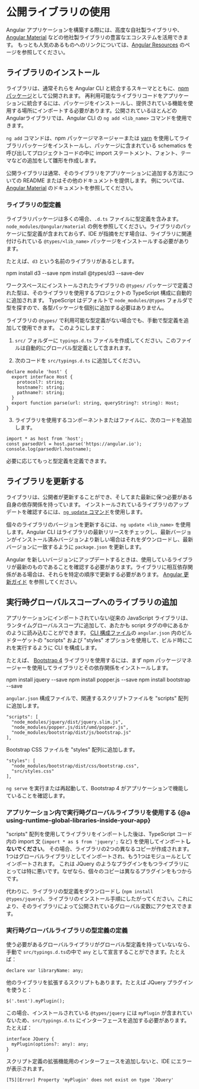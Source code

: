 # 公開ライブラリの使用

Angular アプリケーションを構築する際には、高度な自社製ライブラリや、[Angular Material](https://material.angular.io/) などの他社製ライブラリの豊富なエコシステムを活用できます。
もっとも人気のあるものへのリンクについては、[Angular Resources](resources) のページを参照してください。

## ライブラリのインストール

ライブラリは、通常それらを Angular CLI と統合するスキーマとともに、[npm パッケージ](guide/npm-packages)として公開されます。
再利用可能なライブラリコードをアプリケーションに統合するには、パッケージをインストールし、提供されている機能を使用する場所にインポートする必要があります。公開されているほとんどのAngularライブラリでは、Angular CLI の `ng add <lib_name>` コマンドを使用できます。

`ng add` コマンドは、npm パッケージマネージャーまたは [yarn](https://yarnpkg.com/) を使用してライブラリパッケージをインストールし、パッケージに含まれている schematics を呼び出してプロジェクトコードの中に import ステートメント、フォント、テーマなどの追加をして雛形を作成します。

公開ライブラリは通常、そのライブラリをアプリケーションに追加する方法についての README またはその他のドキュメントを提供します。
例については、[Angular Material](https://material.angular.io/) のドキュメントを参照してください。

### ライブラリの型定義

ライブラリパッケージは多くの場合、`.d.ts` ファイルに型定義を含みます。`node_modules/@angular/material` の例を参照してください。ライブラリのパッケージに型定義が含まれておらず、IDE が指摘をだす場合は、ライブラリに関連付けられている `@types/<lib_name>` パッケージをインストールする必要があります。

たとえば、`d3` という名前のライブラリがあるとします。

<code-example language="bash">
npm install d3 --save
npm install @types/d3 --save-dev
</code-example>

ワークスペースにインストールされたライブラリの `@types/` パッケージで定義された型は、そのライブラリを使用するプロジェクトの TypeScript 構成に自動的に追加されます。
TypeScript はデフォルトで `node_modules/@types` フォルダで型を探すので、各型パッケージを個別に追加する必要はありません。

ライブラリの `@types/` で利用可能な型定義がない場合でも、手動で型定義を追加して使用できます。
このようにします：

1. `src/` フォルダーに `typings.d.ts` ファイルを作成してください。このファイルは自動的にグローバル型定義として含まれます。

2. 次のコードを `src/typings.d.ts` に追加してください。

```
declare module 'host' {
  export interface Host {
    protocol?: string;
    hostname?: string;
    pathname?: string;
  }
  export function parse(url: string, queryString?: string): Host;
}
```

3. ライブラリを使用するコンポーネントまたはファイルに、次のコードを追加します。

```
import * as host from 'host';
const parsedUrl = host.parse('https://angular.io');
console.log(parsedUrl.hostname);
```

必要に応じてもっと型定義を定義できます。

## ライブラリを更新する

ライブラリは、公開者が更新することができ、そしてまた最新に保つ必要がある自身の依存関係を持っています。
インストールされているライブラリのアップデートを確認するには、[`ng update` コマンド](cli/update)を使用します。

個々のライブラリのバージョンを更新するには、`ng update <lib_name>` を使用します。Angular CLI はライブラリの最新リリースをチェックし、最新バージョンがインストール済みバージョンより新しい場合はそれをダウンロードし、最新バージョンに一致するように `package.json` を更新します。

Angular を新しいバージョンにアップデートするときは、使用しているライブラリが最新のものであることを確認する必要があります。ライブラリに相互依存関係がある場合は、それらを特定の順序で更新する必要があります。
[Angular 更新ガイド](https://update.angular.io/) を参照してください。

## 実行時グローバルスコープへのライブラリの追加

アプリケーションにインポートされていない従来の JavaScript ライブラリは、ランタイムグローバルスコープに追加して、あたかも script タグの中にあるかのように読み込むことができます。
[CLI 構成ファイル](guide/workspace-config)の `angular.json` 内のビルドターゲットの "scripts" および "styles" オプションを使用して、ビルド時にこれを実行するように CLI を構成します。

たとえば、 [Bootstrap 4](https://getbootstrap.com/docs/4.0/getting-started/introduction/) ライブラリを使用するには、まず npm パッケージマネージャーを使用してライブラリとその依存関係をインストールします。

<code-example language="bash">
npm install jquery --save
npm install popper.js --save
npm install bootstrap --save
</code-example>

`angular.json` 構成ファイルで、関連するスクリプトファイルを "scripts" 配列に追加します。

```
"scripts": [
  "node_modules/jquery/dist/jquery.slim.js",
  "node_modules/popper.js/dist/umd/popper.js",
  "node_modules/bootstrap/dist/js/bootstrap.js"
],
```

Bootstrap CSS ファイルを "styles" 配列に追加します。

```
"styles": [
  "node_modules/bootstrap/dist/css/bootstrap.css",
  "src/styles.css"
],
```

`ng serve` を実行または再起動して、Bootstrap 4 がアプリケーションで機能していることを確認します。

### アプリケーション内で実行時グローバルライブラリを使用する {@a using-runtime-global-libraries-inside-your-app}

"scripts" 配列を使用してライブラリをインポートした後は、TypeScript コード内の import 文 (`import * as $ from 'jquery';` など) を使用してインポート**しないでください**。
その場合、ライブラリの2つの異なるコピーが作成されます。1つはグローバルライブラリとしてインポートされ、もう1つはモジュールとしてインポートされます。
これは JQuery のようなプラグインをもつライブラリにとっては特に悪いです。なぜなら、個々のコピーは異なるプラグインをもつからです。

代わりに、ライブラリの型定義をダウンロードし (`npm install @types/jquery`)、ライブラリのインストール手順にしたがってください。これにより、そのライブラリによって公開されているグローバル変数にアクセスできます。

### 実行時グローバルライブラリの型定義の定義

使う必要があるグローバルライブラリがグローバル型定義を持っていないなら、手動で `src/typings.d.ts`の中で `any` として宣言することができます。たとえば：

```
declare var libraryName: any;
```

他のライブラリを拡張するスクリプトもあります。たとえば JQuery プラグインを使うと：

```
$('.test').myPlugin();
```

この場合、インストールされている `@types/jquery` には `myPlugin` が含まれていないため、`src/typings.d.ts` にインターフェースを追加する必要があります。たとえば：

```
interface JQuery {
  myPlugin(options?: any): any;
}
```

スクリプト定義の拡張機能用のインターフェースを追加しないと、IDE にエラーが表示されます。

```
[TS][Error] Property 'myPlugin' does not exist on type 'JQuery'
```
